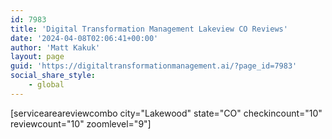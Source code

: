 ```yaml
---
id: 7983
title: 'Digital Transformation Management Lakeview CO Reviews'
date: '2024-04-08T02:06:41+00:00'
author: 'Matt Kakuk'
layout: page
guid: 'https://digitaltransformationmanagement.ai/?page_id=7983'
social_share_style:
    - global
---
```


\[serviceareareviewcombo city="Lakewood" state="CO" checkincount="10" reviewcount="10" zoomlevel="9"\]